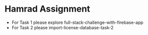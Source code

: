 # Hamrad Assignment

- For Task 1 please explore full-stack-challenge-with-firebase-app
- For Task 2 please import-license-database-task-2